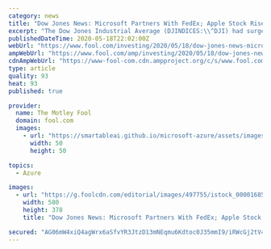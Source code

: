 ```yaml
---
category: news
title: "Dow Jones News: Microsoft Partners With FedEx; Apple Stock Rises as Stores Slowly Reopen"
excerpt: "The Dow Jones Industrial Average (DJINDICES:\\^DJI) had surged 3.4% by 12:50 p.m. EDT Monday. The rally was likely driven by two pieces of news. First, Federal Reserve Chairman Jero"
publishedDateTime: 2020-05-18T22:02:00Z
webUrl: "https://www.fool.com/investing/2020/05/18/dow-jones-news-microsoft-partners-with-fedex-apple.aspx"
ampWebUrl: "https://www.fool.com/amp/investing/2020/05/18/dow-jones-news-microsoft-partners-with-fedex-apple.aspx"
cdnAmpWebUrl: "https://www-fool-com.cdn.ampproject.org/c/s/www.fool.com/amp/investing/2020/05/18/dow-jones-news-microsoft-partners-with-fedex-apple.aspx"
type: article
quality: 93
heat: 93
published: true

provider:
  name: The Motley Fool
  domain: fool.com
  images:
    - url: "https://smartableai.github.io/microsoft-azure/assets/images/organizations/fool.com-50x50.jpg"
      width: 50
      height: 50

topics:
  - Azure

images:
  - url: "https://g.foolcdn.com/editorial/images/497755/istock_000016851885_large_large.jpg"
    width: 580
    height: 378
    title: "Dow Jones News: Microsoft Partners With FedEx; Apple Stock Rises as Stores Slowly Reopen"

secured: "AG06mW4xiQ4agWrx6aSfvYR3JtzD13mNEqmu6Kdtoc0J35mmI9/iRWcGj2tV4FAmIZwXZZDaxuIZLSSTwiEIJlSo/yDxKkiZ7zmajO7rozNkapDQfvreAnm+nJH42Y3X3OiCTszcASPPLSGJ90cM4v4xA5LrPPz0mFHoKWDJrOYAXCatpTz/Co1gCT08Qkaq7V56DzVwqA6f/cz72kybW89Qi59NrwSEwPDJDaUl2/UzGiiFZCpUaY0leAJfVMwp/w7JyOCfK+V4xFRj7cjT1A+CWDWmiZnz8P18EPzM6uibw3yYhfvQnE6m6Odr3jM/NmPMT4Uo0sHdOFeC8AQyexHdRB0QWt9prq+cBhfCqlAiiuVGZzdPmSDGBB+tHOBLTxNBOiQ+bynIQdN07nWDE77ZPWERgn5/90V6CcyjUNlGMsnW+/ulUB6XgaRg54SVvRtfJW8FitbhLeqQ6eUIrGiQQXjAhlNPGb0o0muTUjk=;RgVbOkNj84WMLHzxaA8Wrw=="
---
```


